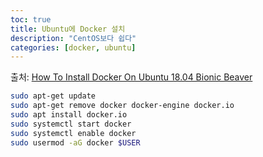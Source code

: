 ```yaml
---
toc: true
title: Ubuntu에 Docker 설치
description: "CentOS보다 쉽다"
categories: [docker, ubuntu]
---
```


출처: [How To Install Docker On Ubuntu 18.04 Bionic Beaver](https://phoenixnap.com/kb/how-to-install-docker-on-ubuntu-18-04)

```bash
sudo apt-get update
sudo apt-get remove docker docker-engine docker.io
sudo apt install docker.io
sudo systemctl start docker
sudo systemctl enable docker
sudo usermod -aG docker $USER
```

